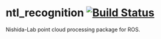 # ntl_recognition [![Build Status](https://travis-ci.org/ntl-ros-pkg/ntl_recognition.svg?branch=master)](https://travis-ci.org/ntl-ros-pkg/ntl_recognition)

Nishida-Lab point cloud processing package for ROS.
